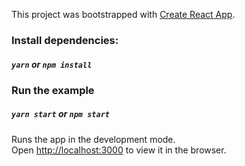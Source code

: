 This project was bootstrapped with [Create React App](https://github.com/facebook/create-react-app).


### Install dependencies:

##### `yarn` or `npm install`

### Run the example

##### `yarn start` or `npm start`

Runs the app in the development mode.<br />
Open [http://localhost:3000](http://localhost:3000) to view it in the browser.